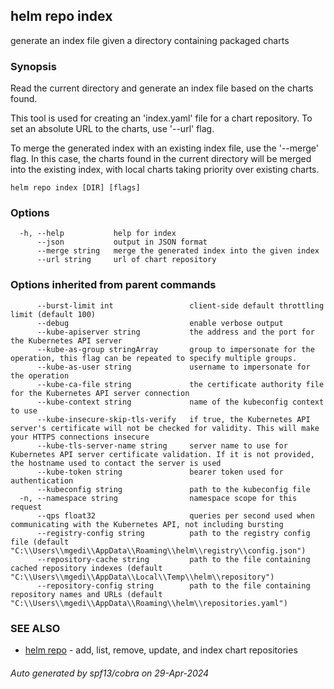 ## helm repo index

generate an index file given a directory containing packaged charts

### Synopsis


Read the current directory and generate an index file based on the charts found.

This tool is used for creating an 'index.yaml' file for a chart repository. To
set an absolute URL to the charts, use '--url' flag.

To merge the generated index with an existing index file, use the '--merge'
flag. In this case, the charts found in the current directory will be merged
into the existing index, with local charts taking priority over existing charts.


```
helm repo index [DIR] [flags]
```

### Options

```
  -h, --help           help for index
      --json           output in JSON format
      --merge string   merge the generated index into the given index
      --url string     url of chart repository
```

### Options inherited from parent commands

```
      --burst-limit int                 client-side default throttling limit (default 100)
      --debug                           enable verbose output
      --kube-apiserver string           the address and the port for the Kubernetes API server
      --kube-as-group stringArray       group to impersonate for the operation, this flag can be repeated to specify multiple groups.
      --kube-as-user string             username to impersonate for the operation
      --kube-ca-file string             the certificate authority file for the Kubernetes API server connection
      --kube-context string             name of the kubeconfig context to use
      --kube-insecure-skip-tls-verify   if true, the Kubernetes API server's certificate will not be checked for validity. This will make your HTTPS connections insecure
      --kube-tls-server-name string     server name to use for Kubernetes API server certificate validation. If it is not provided, the hostname used to contact the server is used
      --kube-token string               bearer token used for authentication
      --kubeconfig string               path to the kubeconfig file
  -n, --namespace string                namespace scope for this request
      --qps float32                     queries per second used when communicating with the Kubernetes API, not including bursting
      --registry-config string          path to the registry config file (default "C:\\Users\\mgedi\\AppData\\Roaming\\helm\\registry\\config.json")
      --repository-cache string         path to the file containing cached repository indexes (default "C:\\Users\\mgedi\\AppData\\Local\\Temp\\helm\\repository")
      --repository-config string        path to the file containing repository names and URLs (default "C:\\Users\\mgedi\\AppData\\Roaming\\helm\\repositories.yaml")
```

### SEE ALSO

* [helm repo](helm_repo.md)	 - add, list, remove, update, and index chart repositories

###### Auto generated by spf13/cobra on 29-Apr-2024
